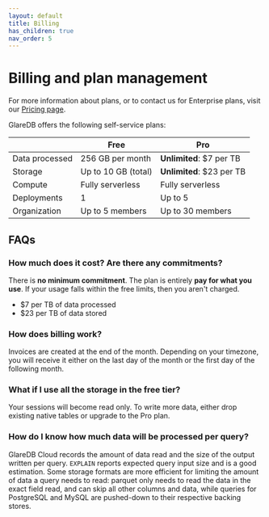 ```yaml
---
layout: default
title: Billing
has_children: true
nav_order: 5
---
```


# Billing and plan management

For more information about plans, or to contact us for Enterprise plans, visit
our [Pricing page].

GlareDB offers the following self-service plans:

|                | Free                | Pro                       |
| -------------- | ------------------- | ------------------------- |
| Data processed | 256 GB per month    | **Unlimited**: $7 per TB  |
| Storage        | Up to 10 GB (total) | **Unlimited**: $23 per TB |
| Compute        | Fully serverless    | Fully serverless          |
| Deployments    | 1                   | Up to 5                   |
| Organization   | Up to 5 members     | Up to 30 members          |

## FAQs

### How much does it cost? Are there any commitments?

There is **no minimum commitment**. The plan is entirely **pay for what you
use**. If your usage falls within the free limits, then you aren't charged.

- $7 per TB of data processed
- $23 per TB of data stored

### How does billing work?

Invoices are created at the end of the month. Depending on your timezone, you
will receive it either on the last day of the month or the first day of the
following month.

### What if I use all the storage in the free tier?

Your sessions will become read only. To write more data, either drop existing
native tables or upgrade to the Pro plan.

### How do I know how much data will be processed per query?

GlareDB Cloud records the amount of data read and the size of the output written
per query. `EXPLAIN` reports expected query input size and is a good estimation.
Some storage formats are more efficient for limiting the amount of data a query
needs to read: parquet only needs to read the data in the exact field read, and
can skip all other columns and data, while queries for PostgreSQL and MySQL are
pushed-down to their respective backing stores.

[Pricing page]: https://glaredb.com/pricing
